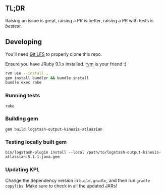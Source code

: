 ## TL;DR

Raising an issue is great, raising a PR is better, raising a PR with tests is *bestest*.

## Developing

You'll need [Git LFS](https://git-lfs.github.com/) to properly clone this repo.

Ensure you have JRuby 9.1.x installed. [rvm](https://rvm.io/) is your friend :)

```sh
rvm use --install .
gem install bundler && bundle install
bundle exec rake
```

### Running tests

```
rake
```

### Building gem

```
gem build logstash-output-kinesis-atlassian
```

### Testing locally built gem
```
bin/logstash-plugin install --local /path/to/logstash-output-kinesis-atlassian-5.1.1-java.gem
```

### Updating KPL

Change the dependency version in `build.gradle`, and then run `gradle copylibs`. Make sure to check in all the updated JARs!
